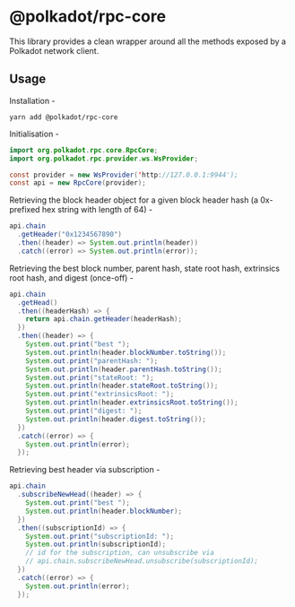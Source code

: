 # @polkadot/rpc-core

This library provides a clean wrapper around all the methods exposed by a Polkadot network client.

## Usage

Installation -

```
yarn add @polkadot/rpc-core
```

Initialisation -

```java
import org.polkadot.rpc.core.RpcCore;
import org.polkadot.rpc.provider.ws.WsProvider;

const provider = new WsProvider('http://127.0.0.1:9944');
const api = new RpcCore(provider);
```

Retrieving the block header object for a given block header hash (a 0x-prefixed hex string with length of 64) -

```java
api.chain
  .getHeader("0x1234567890")
  .then((header) => System.out.println(header))
  .catch((error) => System.out.println(error));
```

Retrieving the best block number, parent hash, state root hash, extrinsics root hash, and digest (once-off) -

```java
api.chain
  .getHead()
  .then((headerHash) => {
    return api.chain.getHeader(headerHash);
  })
  .then((header) => {
    System.out.print("best ");
    System.out.println(header.blockNumber.toString());
    System.out.print("parentHash: ");
    System.out.println(header.parentHash.toString());
    System.out.print("stateRoot: ");
    System.out.println(header.stateRoot.toString());
    System.out.print("extrinsicsRoot: ");
    System.out.println(header.extrinsicsRoot.toString());
    System.out.print("digest: ");
    System.out.println(header.digest.toString());
  })
  .catch((error) => {
    System.out.println(error);
  });
```

Retrieving best header via subscription -

```java
api.chain
  .subscribeNewHead((header) => {
    System.out.print("best ");
    System.out.println(header.blockNumber);
  })
  .then((subscriptionId) => {
    System.out.print("subscriptionId: ");
    System.out.println(subscriptionId);
    // id for the subscription, can unsubscribe via
    // api.chain.subscribeNewHead.unsubscribe(subscriptionId);
  })
  .catch((error) => {
    System.out.println(error);
  });
```
